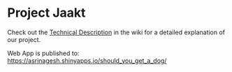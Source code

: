 # Project Jaakt

Check out the [Technical Description](https://github.com/info370/project-jaakt/wiki/Technical-Description) in the wiki for a detailed explanation of our project.

Web App is published to: https://asrinagesh.shinyapps.io/should_you_get_a_dog/
